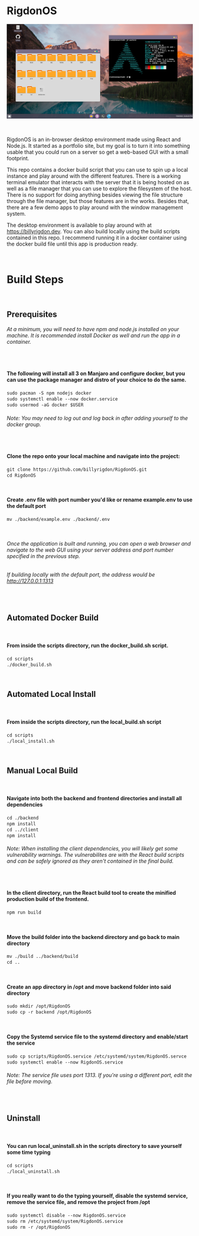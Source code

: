 # RigdonOS

![Screenshot of desktop](./screenshot.png)

&nbsp;

RigdonOS is an in-browser desktop environment made using React and Node.js. It started as a portfolio site, but my goal is to turn it into something usable that you could run on a server so get a web-based GUI with a small footprint.

This repo contains a docker build script that you can use to spin up a local instance and play around with the different features. There is a working terminal emulator that interacts with the server that it is being hosted on as well as a file manager that you can use to explore the filesystem of the host. There is no support for doing anything besides viewing the file structure through the file manager, but those features are in the works. Besides that, there are a few demo apps to play around with the window management system.

The desktop environment is available to play around with at https://billyrigdon.dev. You can also build locally using the build scripts contained in this repo. I recommend running it in a docker container using the docker build file until this app is production ready.

&nbsp;

# Build Steps

&nbsp;

## Prerequisites

###### At a minimum, you will need to have npm and node.js installed on your machine. It is recommended install Docker as well and run the app in a container. 

&nbsp;

#### The following will install all 3 on Manjaro and configure docker, but you can use the package manager and distro of your choice to do the same.

    sudo pacman -S npm nodejs docker
    sudo systemctl enable --now docker.service
    sudo usermod -aG docker $USER

###### Note: You may need to log out and log back in after adding yourself to the docker group.

&nbsp;

#### Clone the repo onto your local machine and navigate into the project:

    git clone https://github.com/billyrigdon/RigdonOS.git
    cd RigdonOS

&nbsp;

#### Create .env file with port number you'd like or rename example.env to use the default port

    mv ./backend/example.env ./backend/.env

&nbsp;

###### Once the application is built and running, you can open a web browser and navigate to the web GUI using your server address and port number specified in the previous step.


###### If building locally with the default port, the address would be http://127.0.0.1:1313

&nbsp;

## Automated Docker Build

&nbsp;

#### From inside the scripts directory, run the docker_build.sh script.

    cd scripts
    ./docker_build.sh

&nbsp;

## Automated Local Install

&nbsp;

#### From inside the scripts directory, run the local_build.sh script

    cd scripts
    ./local_install.sh

&nbsp;

## Manual Local Build

&nbsp;

#### Navigate into both the backend and frontend directories and install all dependencies

    cd ./backend
    npm install
    cd ../client
    npm install

###### Note: When installing the client dependencies, you will likely get some vulnerability warnings. The vulnerabilites are with the React build scripts and can be safely ignored as they aren't contained in the final build.

&nbsp;

#### In the client directory, run the React build tool to create the minified production build of the frontend.

    npm run build

&nbsp;

#### Move the build folder into the backend directory and go back to main directory

    mv ./build ../backend/build
    cd ..

&nbsp;

#### Create an app directory in /opt and move backend folder into said directory

    sudo mkdir /opt/RigdonOS
    sudo cp -r backend /opt/RigdonOS

&nbsp;

#### Copy the Systemd service file to the systemd directory and enable/start the service

    sudo cp scripts/RigdonOS.service /etc/systemd/system/RigdonOS.servce
    sudo systemctl enable --now RigdonOS.service

###### Note: The service file uses port 1313. If you're using a different port, edit the file before moving.


&nbsp;  

## Uninstall

&nbsp;

#### You can run local_uninstall.sh in the scripts directory to save yourself some time typing

    cd scripts
    ./local_uninstall.sh

&nbsp;


#### If you really want to do the typing yourself, disable the systemd service, remove the service file, and remove the project from /opt

    sudo systemctl disable --now RigdonOS.service
    sudo rm /etc/systemd/system/RigdonOS.service
    sudo rm -r /opt/RigdonOS

